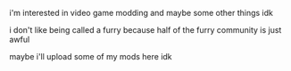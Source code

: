 i'm interested in video game modding and maybe some other things idk

i don't like being called a furry because half of the furry community is just awful

maybe i'll upload some of my mods here idk

<!---
eeveeishpowered/eeveeishpowered is a ✨ special ✨ repository because its `README.md` (this file) appears on your GitHub profile.
You can click the Preview link to take a look at your changes.
--->

